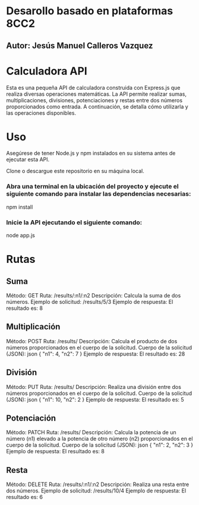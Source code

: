# Desarollo basado en plataformas 8CC2
## Autor: Jesús Manuel Calleros Vazquez


# Calculadora API
Esta es una pequeña API de calculadora construida con Express.js que realiza diversas operaciones matemáticas. La API permite realizar sumas, multiplicaciones, divisiones, potenciaciones y restas entre dos números proporcionados como entrada. A continuación, se detalla cómo utilizarla y las operaciones disponibles.

# Uso
Asegúrese de tener Node.js y npm instalados en su sistema antes de ejecutar esta API.

Clone o descargue este repositorio en su máquina local.

### Abra una terminal en la ubicación del proyecto y ejecute el siguiente comando para instalar las dependencias necesarias:
npm install

### Inicie la API ejecutando el siguiente comando:

node app.js


# Rutas
## Suma
Método: GET
Ruta: /results/:n1/:n2
Descripción: Calcula la suma de dos números.
Ejemplo de solicitud: /results/5/3
Ejemplo de respuesta: El resultado es: 8

## Multiplicación
Método: POST
Ruta: /results/
Descripción: Calcula el producto de dos números proporcionados en el cuerpo de la solicitud.
Cuerpo de la solicitud (JSON):
json
{
    "n1": 4,
    "n2": 7
}
Ejemplo de respuesta: El resultado es: 28
## División
Método: PUT
Ruta: /results/
Descripción: Realiza una división entre dos números proporcionados en el cuerpo de la solicitud.
Cuerpo de la solicitud (JSON):
json
{
    "n1": 10,
    "n2": 2
}
Ejemplo de respuesta: El resultado es: 5
## Potenciación
Método: PATCH
Ruta: /results/
Descripción: Calcula la potencia de un número (n1) elevado a la potencia de otro número (n2) proporcionados en el cuerpo de la solicitud.
Cuerpo de la solicitud (JSON):
json
{
    "n1": 2,
    "n2": 3
}
Ejemplo de respuesta: El resultado es: 8
## Resta
Método: DELETE
Ruta: /results/:n1/:n2
Descripción: Realiza una resta entre dos números.
Ejemplo de solicitud: /results/10/4
Ejemplo de respuesta: El resultado es: 6